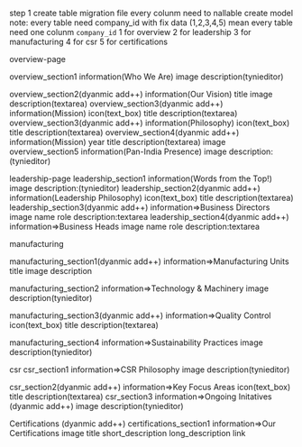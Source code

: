 step 1 create table migration file every colunm need to nallable create model
note: every table need company_id with fix data (1,2,3,4,5)
mean every table need one colunm `company_id`
1 for overview
2 for leadership
3 for manufacturing
4 for csr
5 for certifications

overview-page

overview_section1
information(Who We Are)
image
description(tynieditor)

overview_section2(dyanmic add++)
information(Our Vision)
title
image
description(textarea)
overview_section3(dyanmic add++)
information(Mission)
icon(text_box)
title
description(textarea)
overview_section3(dyanmic add++)
information(Philosophy)
icon(text_box)
title
description(textarea)
overview_section4(dyanmic add++)
information(Mission)
year
title
description(textarea)
image
overview_section5
information(Pan-India Presence)
image
description: (tynieditor)

leadership-page
leadership_section1
information(Words from the Top!)
image
description:(tynieditor)
leadership_section2(dyanmic add++)
information(Leadership Philosophy)
icon(text_box)
title
description(textarea)
leadership_section3(dyanmic add++)
information=>Business Directors
image
name
role
description:textarea
leadership_section4(dyanmic add++)
information=>Business Heads
image
name
role
description:textarea

manufacturing

manufacturing_section1(dyanmic add++)
information=>Manufacturing Units
title
image
description

manufacturing_section2
information=>Technology & Machinery
image
description(tynieditor)

manufacturing_section3(dyanmic add++)
information=>Quality Control
icon(text_box)
title
description(textarea)

manufacturing_section4
information=>Sustainability Practices
image
description(tynieditor)

csr
csr_section1
information=>CSR Philosophy
image
description(tynieditor)

csr_section2(dyanmic add++)
information=>Key Focus Areas
icon(text_box)
title
description(textarea)
csr_section3
information=>Ongoing Initatives (dyanmic add++)
image
description(tynieditor)

Certifications (dyanmic add++)
certifications_section1
information=>Our Certifications
image
title
short_description
long_description
link
